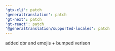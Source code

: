 ```yaml
---
'gtx-cli': patch
'generaltranslation': patch
'gt-next': patch
'gt-react': patch
'@generaltranslation/supported-locales': patch
---
```


added qbr and emojis + bumped verison
